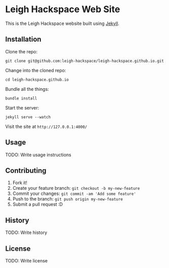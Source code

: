 # Leigh Hackspace Web Site

This is the Leigh Hackspace website built using [Jekyll](https://jekyllrb.com/).

## Installation

Clone the repo:

`git clone git@github.com:leigh-hackspace/leigh-hackspace.github.io.git`

Change into the cloned repo:

`cd leigh-hackspace.github.io`

Bundle all the things:

`bundle install`

Start the server:

`jekyll serve --watch`

Visit the site at `http://127.0.0.1:4000/`

## Usage

TODO: Write usage instructions

## Contributing

1. Fork it!
2. Create your feature branch: `git checkout -b my-new-feature`
3. Commit your changes: `git commit -am 'Add some feature'`
4. Push to the branch: `git push origin my-new-feature`
5. Submit a pull request :D

## History

TODO: Write history

## License

TODO: Write license
